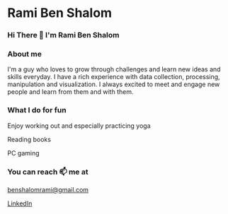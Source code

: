 # Rami Ben Shalom

### Hi There 👋 I'm Rami Ben Shalom

### About me
I'm a guy who loves to grow through challenges and learn new ideas and skills everyday. I have a rich experience with data collection, processing, manipulation and visualization.
I always excited to meet and engage new people and learn from them and with them.

### What I do for fun
Enjoy working out and especially practicing yoga

Reading books

PC gaming

### You can reach 📫 me at
benshalomrami@gmail.com

[LinkedIn](www.linkedin.com/in/rami-ben-shalom-865886202)
